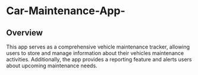 # Car-Maintenance-App-

## Overview

This app serves as a comprehensive vehicle maintenance tracker, allowing users to store and manage information about their vehicles maintenance activities. Additionally, the app provides a reporting feature and alerts users about upcoming maintenance needs.
